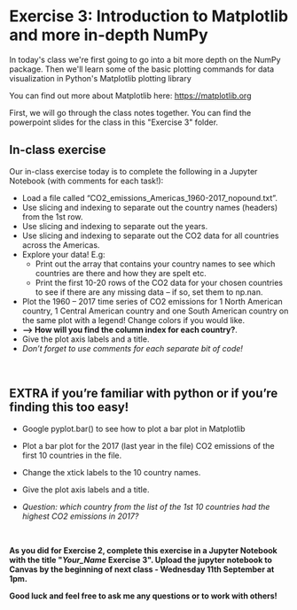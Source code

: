 # Exercise 3: Introduction to Matplotlib and more in-depth NumPy

In today's class we're first going to go into a bit more depth on the NumPy package. Then we'll learn some of the basic plotting commands for data visualization in Python's Matplotlib plotting library

You can find out more about Matplotlib here: https://matplotlib.org

First, we will go through the class notes together. You can find the powerpoint slides for the class in this "Exercise 3" folder.

## In-class exercise
Our in-class exercise today is to complete the following in a Jupyter Notebook (with comments for each task!):  
* Load a file called “CO2_emissions_Americas_1960-2017_nopound.txt”. 
* Use slicing and indexing to separate out the country names (headers) from the 1st row. 
* Use slicing and indexing to separate out the years. 
* Use slicing and indexing to separate out the CO2 data for all countries across the Americas.  
* Explore your data! E.g:  
  * Print out the array that contains your country names to see which countries are there and how they are spelt etc.  
  * Print the first 10-20 rows of the CO2 data for your chosen countries to see if there are any missing data – if so, set them to np.nan.  
* Plot the 1960 – 2017 time series of CO2 emissions for 1 North American country, 1 Central American country and one South American country on the same plot with a legend! Change colors if you would like.  
* **--> How will you find the column index for each country?**. 
* Give the plot axis labels and a title.  
* *Don’t forget to use comments for each separate bit of code!*

&nbsp;
&nbsp;

## EXTRA if you’re familiar with python or if you’re finding this too easy!
* Google pyplot.bar() to see how to plot a bar plot in Matplotlib
* Plot a bar plot for the 2017 (last year in the file) CO2 emissions of the first 10 countries in the file.
* Change the xtick labels to the 10 country names.
* Give the plot axis labels and a title.

* *Question: which country from the list of the 1st 10 countries had the highest CO2 emissions in 2017?*


&nbsp;
&nbsp;

**As you did for Exercise 2, complete this exercise in a Jupyter Notebook with the title "*Your_Name* Exercise 3". Upload the jupyter notebook to Canvas by the beginning of next class - Wednesday 11th September at 1pm.** 

**Good luck and feel free to ask me any questions or to work with others!**

